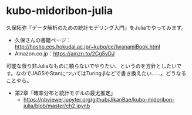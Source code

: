 # kubo-midoribon-julia

久保拓弥『データ解析のための統計モデリング入門』をJuliaでやってみます。

* 久保さんの書籍ページ：http://hosho.ees.hokudai.ac.jp/~kubo/ce/IwanamiBook.html
* Amazon.co.jp：https://amzn.to/2Cg5vDJ

可能な限り非Juliaなものに頼らないでやりたい、というのを方針としたいです。なのでJAGSやStanについてはTuring.jlなどで書き換えたい……。どうなることやら。


* 第2章「確率分布と統計モデルの最尤推定」
  - https://nbviewer.jupyter.org/github/JikanBae/kubo-midoribon-julia/blob/master/ch2.ipynb

